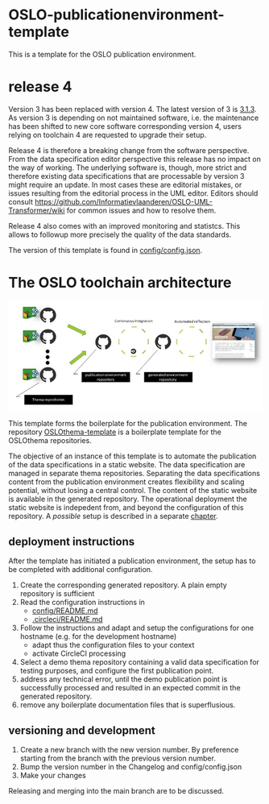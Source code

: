 # OSLO-publicationenvironment-template
This is a template for the OSLO publication environment.

# release 4 
Version 3 has been replaced with version 4. The latest version of 3 is [3.1.3](https://github.com/Informatievlaanderen/OSLO-publicationenvironment-template/tree/3.1.3).
As version 3 is depending on not maintained software, i.e. the maintenance has been shifted to new core software corresponding version 4,
users relying on toolchain 4 are requested to upgrade their setup.

Release 4 is therefore a breaking change from the software perspective. From the data specification editor perspective 
this release has no impact on the way of working.
The underlying software is, though, more strict and therefore existing data specifications that are processable by version 3
might require an update. In most cases these are editorial mistakes, or issues resulting from the editorial process in the UML editor.
Editors should consult https://github.com/Informatievlaanderen/OSLO-UML-Transformer/wiki for common issues and how 
to resolve them.

Release 4 also comes with an improved monitoring and statistcs. This allows to followup more precisely the quality of the data standards.




The version of this template is found in [config/config.json](./config/config.json).

# The OSLO toolchain architecture

![overview](overview.jpg)

This template forms the boilerplate for the publication environment.
The repository [OSLOthema-template](https://github.com/Informatievlaanderen/OSLOthema-template) is a boilerplate template for the OSLOthema repositories.

The objective of an instance of this template is to automate the publication of the data specifications in a static website. 
The data specification are managed in separate thema repositories.
Separating the data specifications content from the publication environment creates flexibility and scaling potential, without losing a central control.
The content of the static website is available in the generated repository.
The operational deployment the static website is indepedent from, and beyond the configuration of this repository.
A _possible_ setup is described in a separate [chapter](./documentation/README.md).




## deployment instructions
After the template has initiated a publication environment, the setup has to be completed with additional configuration.

1. Create the corresponding generated repository. A plain empty repository is sufficient
2. Read the configuration instructions in
    - [config/README.md](./config/README.md)
    - [.circleci/README.md](./.circleci/README.md)
3. Follow the instructions and adapt and setup the configurations for one hostname (e.g. for the development hostname) 
    - adapt thus the configuration files to your context
    - activate CircleCI processing
4. Select a demo thema repository containing a valid data specification for testing purposes, and configure the first publication point.
5. address any technical error, until the demo publication point is successfully processed and resulted in an expected commit in the generated repository.
6. remove any boilerplate documentation files that is superflusious.


## versioning and development

1. Create a new branch with the new version number. By preference starting from the branch with the previous version number.
2. Bump the version number in the Changelog and config/config.json
3. Make your changes

Releasing and merging into the main branch are to be discussed.
